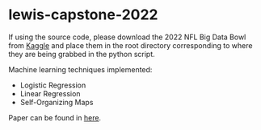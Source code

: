 # lewis-capstone-2022

If using the source code, please download the 2022 NFL Big Data Bowl from [Kaggle](https://www.kaggle.com/competitions/nfl-big-data-bowl-2022/data) and place them in the root directory corresponding to where they are being grabbed in the python script.

Machine learning techniques implemented:
- Logistic Regression
- Linear Regression
- Self-Organizing Maps

Paper can be found in [here](https://github.com/tiongsonkj/lewis-capstone-2022/blob/main/files/final.pdf).